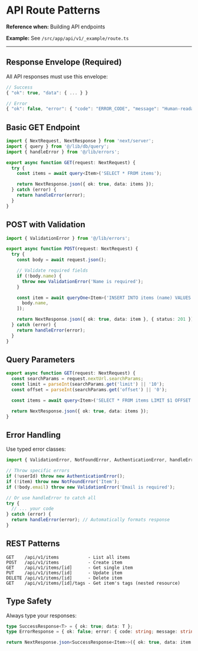 # API Route Patterns

**Reference when:** Building API endpoints

**Example:** See `/src/app/api/v1/_example/route.ts`

---

## Response Envelope (Required)

All API responses must use this envelope:

```typescript
// Success
{ "ok": true, "data": { ... } }

// Error
{ "ok": false, "error": { "code": "ERROR_CODE", "message": "Human-readable message" } }
```

## Basic GET Endpoint

```typescript
import { NextRequest, NextResponse } from 'next/server';
import { query } from '@/lib/db/query';
import { handleError } from '@/lib/errors';

export async function GET(request: NextRequest) {
  try {
    const items = await query<Item>('SELECT * FROM items');

    return NextResponse.json({ ok: true, data: items });
  } catch (error) {
    return handleError(error);
  }
}
```

## POST with Validation

```typescript
import { ValidationError } from '@/lib/errors';

export async function POST(request: NextRequest) {
  try {
    const body = await request.json();

    // Validate required fields
    if (!body.name) {
      throw new ValidationError('Name is required');
    }

    const item = await queryOne<Item>('INSERT INTO items (name) VALUES ($1) RETURNING *', [
      body.name,
    ]);

    return NextResponse.json({ ok: true, data: item }, { status: 201 });
  } catch (error) {
    return handleError(error);
  }
}
```

## Query Parameters

```typescript
export async function GET(request: NextRequest) {
  const searchParams = request.nextUrl.searchParams;
  const limit = parseInt(searchParams.get('limit') || '10');
  const offset = parseInt(searchParams.get('offset') || '0');

  const items = await query<Item>('SELECT * FROM items LIMIT $1 OFFSET $2', [limit, offset]);

  return NextResponse.json({ ok: true, data: items });
}
```

## Error Handling

Use typed error classes:

```typescript
import { ValidationError, NotFoundError, AuthenticationError, handleError } from '@/lib/errors';

// Throw specific errors
if (!userId) throw new AuthenticationError();
if (!item) throw new NotFoundError('Item');
if (!body.email) throw new ValidationError('Email is required');

// Or use handleError to catch all
try {
  // ... your code
} catch (error) {
  return handleError(error); // Automatically formats response
}
```

## REST Patterns

```
GET    /api/v1/items           - List all items
POST   /api/v1/items           - Create item
GET    /api/v1/items/[id]      - Get single item
PUT    /api/v1/items/[id]      - Update item
DELETE /api/v1/items/[id]      - Delete item
GET    /api/v1/items/[id]/tags - Get item's tags (nested resource)
```

## Type Safety

Always type your responses:

```typescript
type SuccessResponse<T> = { ok: true; data: T };
type ErrorResponse = { ok: false; error: { code: string; message: string } };

return NextResponse.json<SuccessResponse<Item>>({ ok: true, data: item });
```
